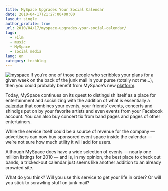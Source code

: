 ```yaml
---
title: MySpace Upgrades Your Social Calendar
date: 2010-04-17T21:27:00+00:00
layout: single
author_profile: true
url: 2010/04/17/myspace-upgrades-your-social-calendar/
tags:
  - Film
  - music
  - MySpace
  - social media
lang: en
category: techblog
---
```

[![myspace](http://lh3.ggpht.com/_vaUVXcmC3OI/S8ogsYLHv_I/AAAAAAAACBI/Kda0Oo0U31k/myspace_thumb%5B1%5D.jpg?imgmax=800 "myspace")](http://lh5.ggpht.com/_vaUVXcmC3OI/S8ogqFiSLhI/AAAAAAAACBE/PY3Yhcc545g/s1600-h/myspace%5B3%5D.jpg) If you’re one of those people who scribbles your plans for a given week on the back of the junk mail in your purse (totally not me…), then you could probably benefit from MySpace’s new [platform](http://events.myspace.com/).

Today, MySpace continues on its quest to distinguish itself as a place for entertainment and socializing with the addition of what is essentially a [calendar](http://events.myspace.com/Calendar) that combines your events, your friends’ events, concerts and shindigs put on by your favorite artists and even events from your Facebook account. You can also buy concert tix from band pages and pages of other entertainers.

While the service itself could be a source of revenue for the company — advertisers can now buy sponsored event space inside the calendar — we’re not sure how much utility it will add for users. 

Although MySpace does have a wide selection of events — nearly one million listings for 2010 — and is, in my opinion, the best place to check out bands, a tricked-out calendar just seems like another addition to an already crowded site. 

What do you think? Will you use this service to get your life in order? Or will you stick to scrawling stuff on junk mail?
